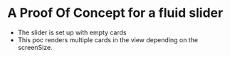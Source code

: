 # A Proof Of Concept for a fluid slider

- The slider is set up with empty cards
- This poc renders multiple cards in the view depending on the screenSize.

